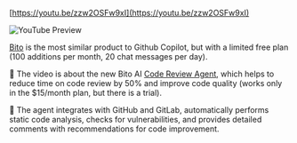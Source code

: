 <!--
date: 2024-04-02T22:09:17
-->


[https://youtu.be/zzw2OSFw9xI](https://youtu.be/zzw2OSFw9xI)

![YouTube Preview](https://img.youtube.com/vi/zzw2OSFw9xI/mqdefault.jpg)

[Bito](https://bito.ai/)  is the most similar product to Github Copilot, but with a limited free plan (100 additions per month, 20 chat messages per day).

🤖 The video is about the new Bito AI [Code Review Agent](https://bito.ai/ai-code-review-agent/), which helps to reduce time on code review by 50% and improve code quality (works only in the $15/month plan, but there is a trial).

🔧 The agent integrates with GitHub and GitLab, automatically performs static code analysis, checks for vulnerabilities, and provides detailed comments with recommendations for code improvement.
